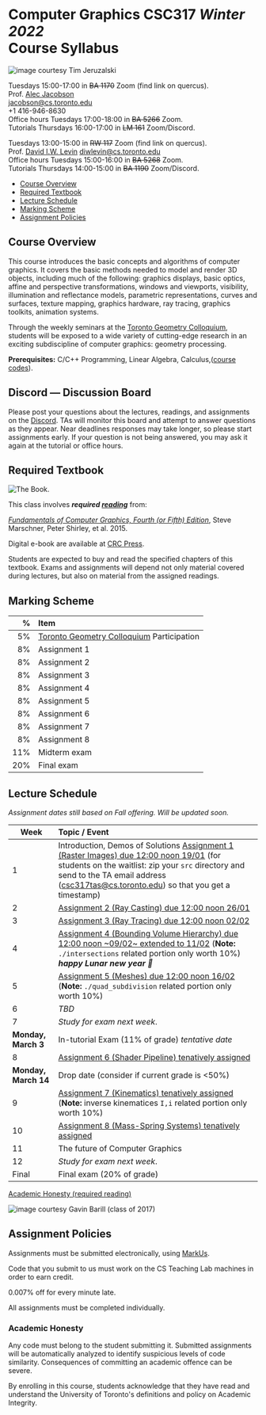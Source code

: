 # Computer Graphics CSC317 _Winter 2022_ <br> Course Syllabus

![_image courtesy Tim Jeruzalski_](images/bunny-rigid-body.gif)

Tuesdays 15:00-17:00 in ~~BA 1170~~ Zoom (find link on quercus).  
Prof. [Alec Jacobson](http://www.cs.toronto.edu/~jacobson/)  
jacobson@cs.toronto.edu  
+1 416-946-8630  
Office hours Tuesdays 17:00-18:00 in ~~BA 5266~~ Zoom.  
Tutorials Thursdays 16:00-17:00 in ~~LM 161~~ Zoom/Discord.

Tuesdays 13:00-15:00 in ~~RW 117~~ Zoom (find link on quercus).  
Prof. [David I.W. Levin](http://142.93.146.228/researchdb/)
diwlevin@cs.toronto.edu      
Office hours Tuesdays 15:00-16:00 in ~~BA 5268~~ Zoom.  
Tutorials Thursdays 14:00-15:00 in ~~BA 1190~~ Zoom/Discord.

- [Course Overview](#courseoverview)
- [Required Textbook](#required-textbook)
- [Lecture Schedule](#lectureschedule)
- [Marking Scheme](#markingscheme)
- [Assignment Policies](#assignmentpolicies)

## Course Overview

This course introduces the basic concepts and algorithms of computer graphics.
It covers the basic methods needed to model and render 3D objects, including
much of the following: graphics displays, basic optics, affine and
perspective transformations, windows and viewports, visibility,
illumination and reflectance models, parametric representations, curves and surfaces, texture mapping, graphics
hardware, ray tracing, graphics toolkits, animation systems.

Through the weekly seminars at the [Toronto Geometry Colloquium](https://toronto-geometry-colloquium.github.io/), students will be exposed to a wide variety of cutting-edge research in an exciting subdiscipline of computer graphics: geometry processing. 

**Prerequisites:** C/C++ Programming, Linear Algebra, Calculus,([course
codes](https://fas.calendar.utoronto.ca/course/csc418h1)).

## Discord — Discussion Board

Please post your questions about the lectures, readings, and assignments on the
[Discord](https://discord.gg/GDeEqqBXMT). TAs will monitor
this board and attempt to answer questions as they appear. Near deadlines
responses may take longer, so please start assignments early. If your question
is not being answered, you may ask it again at the tutorial or office hours.


## Required Textbook

![The Book.](https://www.cs.cornell.edu/~srm/fcg4/K22616_cover-300.jpg)

This class involves  **_required [reading](https://en.wikipedia.org/wiki/Reading)_** from:

[_Fundamentals of Computer Graphics, Fourth (or Fifth)
Edition_](https://www.cs.cornell.edu/~srm/fcg4/), Steve Marschner, Peter Shirley,
et al. 2015.

Digital e-book are available at [CRC
Press](https://www.routledge.com/Fundamentals-of-Computer-Graphics/Marschner-Shirley/p/book/9780367505035).

Students are expected to buy and read the specified chapters of this textbook.
Exams and assignments will depend not only material covered during lectures,
but also on material from the assigned readings.

## Marking Scheme

| % | Item |
| ----: | :-------------- |
| 5% | [Toronto Geometry Colloquium](https://toronto-geometry-colloquium.github.io/) Participation |
| 8% | Assignment 1 | 
| 8% | Assignment 2 | 
| 8% | Assignment 3 | 
| 8% | Assignment 4 | 
| 8% | Assignment 5 | 
| 8% | Assignment 6 | 
| 8% | Assignment 7 | 
| 8% | Assignment 8 | 
| 11% | Midterm exam |
| 20% | Final exam |

## Lecture Schedule

_Assignment dates still based on Fall offering. Will be updated soon._

| Week | Topic / Event |
| ---- | :------------ |
| 1    | Introduction, Demos of Solutions [Assignment 1 (Raster Images) due 12:00 noon 19/01](https://github.com/alecjacobson/computer-graphics-raster-images) (for students on the waitlist: zip your `src` directory and send to the TA email address (csc317tas@cs.toronto.edu) so that you get a timestamp)
| 2    | [Assignment 2 (Ray Casting) due 12:00 noon 26/01](https://github.com/alecjacobson/computer-graphics-ray-casting)
| 3    | [Assignment 3 (Ray Tracing) due 12:00 noon 02/02](https://github.com/alecjacobson/computer-graphics-ray-tracing)
| 4    | [Assignment 4 (Bounding Volume Hierarchy) due 12:00 noon ~09/02~ extended to 11/02](https://github.com/alecjacobson/computer-graphics-bounding-volume-hierarchy) (**Note:** `./intersections` related portion only worth 10%) **_happy Lunar new year 🐅_**
| 5    | [Assignment 5 (Meshes) due 12:00 noon 16/02](https://github.com/alecjacobson/computer-graphics-meshes) (**Note:** `./quad_subdivision` related portion only worth 10%) 
| 6    | _TBD_
| 7    | _Study for exam next week_.
| **Monday, March 3** | In-tutorial Exam (11% of grade) _tentative date_
| 8    | [Assignment 6 (Shader Pipeline) tenatively assigned](https://github.com/alecjacobson/computer-graphics-shader-pipeline)
| **Monday, March 14** | Drop date (consider if current grade is <50%)
| 9    | [Assignment 7 (Kinematics) tenatively assigned](https://github.com/alecjacobson/computer-graphics-kinematics) (**Note:** inverse kinematices `I,i` related portion only worth 10%)
| 10   | [Assignment 8 (Mass-Spring Systems) tenatively assigned](https://github.com/alecjacobson/computer-graphics-mass-spring-systems) <!-- Course Evaluations Nov. 20 - Dec 7 --> |
| 11   | The future of Computer Graphics
| 12   | _Study for exam next week_.
| Final | Final exam (20% of grade)

[Academic Honesty (required reading)](#academichonesty)

![_image courtesy Gavin Barill (class of 2017)_](images/gavin-barill-snowglobe.jpg)

## Assignment Policies

Assignments must be submitted electronically, using [MarkUs](https://markus.teach.cs.toronto.edu/2022-01).

Code that you submit to us must work on the CS Teaching Lab machines in order to earn credit.

0.007% off for every minute late.

All assignments must be completed individually.

### Academic Honesty

Any code must belong to the student submitting it. Submitted assignments will
be automatically analyzed to identify suspicious levels of code similarity.
Consequences of committing an academic offence can be severe.

By enrolling in this course, students acknowledge that they have read and understand the University of Toronto's definitions and policy on Academic Integrity. 
